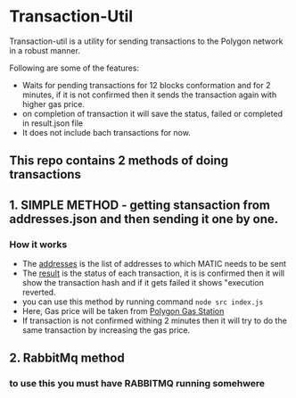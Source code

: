 # Transaction-Util

Transaction-util is a utility for sending transactions to the Polygon network in a robust manner.

Following are some of the features:
- Waits for pending transactions for 12 blocks conformation and for 2 minutes, if it is not confirmed then it sends the transaction again with higher gas price.
- on completion of transaction it will save the status, failed or completed in result.json file
- It does not include bach transactions for now.

## This repo contains 2 methods of doing transactions

## 1. SIMPLE METHOD - getting stansaction from addresses.json and then sending it one by one.

### How it works
- The [addresses](./src/addresses.json) is the list of addresses to which MATIC needs to be sent
- The [result](./src/result.json) is the status of each transaction, it is is confirmed then it will show the transaction hash and if it gets failed it shows "execution reverted.
- you can use this method by running command ```node src index.js```
- Here, Gas price will be taken from [Polygon Gas Station]("https://docs.matic.network/docs/develop/tools/matic-gas-station/")
- If transaction is not confirmed withing 2 minutes then it will try to do the same transaction by increasing the gas price.

## 2. RabbitMq method

### to use this you must have RABBITMQ running somehwere


